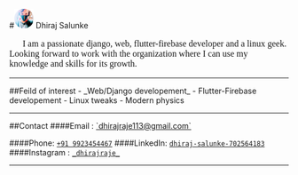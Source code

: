 #<img alt="Avatar" src="Assets/circle-Avatar.png" width="35"> Dhiraj Salunke
<p style="font: 16px serif">&nbsp;&nbsp;&nbsp;&nbsp;&nbsp;&nbsp;I am a passionate django, web, flutter-firebase developer and a linux geek. Looking forward to work with the organization where I can use my knowledge and skills for its growth.
</p>
<hr>
##Feild of interest
- _Web/Django developement_
- Flutter-Firebase developement
- Linux tweaks
- Modern physics
<hr>
##Contact
####Email : <a href="mailto:dhirajraje113@gmail.com">`dhirajraje113@gmail.com`</a>

####Phone: <a href="tel:+919923454467">`+91 9923454467`</a>
####LinkedIn: <a href="https://www.linkedin.com/in/dhiraj-salunke-702564183/">`dhiraj-salunke-702564183`</a>
####Instagram : <a href="https://instagram.com/_dhirajraje_">`_dhirajraje_`</a>
<hr>